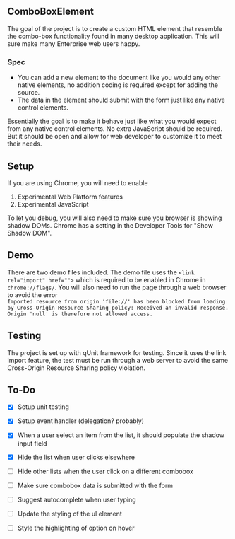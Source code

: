 ## ComboBoxElement

The goal of the project is to create a custom HTML element that resemble the combo-box functionality found in many desktop application. This will sure make many Enterprise web users happy. 

### Spec
  - You can add a new element to the document like you would any other native elements, no addition coding is required except for adding the source.
  - The data in the element should submit with the form just like any native control elements.

Essentially the goal is to make it behave just like what you would expect from any native control elements. No extra JavaScript should be required. But it should be open and allow for web developer to customize it to meet their needs.


## Setup

If you are using Chrome, you will need to enable

1. Experimental Web Platform features
2. Experimental JavaScript

To let you debug, you will also need to make sure you browser is showing shadow DOMs. Chrome has a setting in the Developer Tools for "Show Shadow DOM".


## Demo

There are two demo files included. The demo file uses the ```<link rel="import" href="">``` which is required to be enabled in Chrome in ```chrome://flags/```. You will also need to run the page through a web browser to avoid the error <br />
```Imported resource from origin 'file://' has been blocked from loading by Cross-Origin Resource Sharing policy: Received an invalid response. Origin 'null' is therefore not allowed access. ```


## Testing

The project is set up with qUnit framework for testing. Since it uses the link import feature, the test must be run through a web server to avoid the same Cross-Origin Resource Sharing policy violation.


## To-Do

- [x] Setup unit testing
- [x] Setup event handler (delegation? probably)
- [x] When a user select an item from the list, it should populate the shadow input field
- [x] Hide the list when user clicks elsewhere
- [ ] Hide other lists when the user click on a different combobox
- [ ] Make sure combobox data is submitted with the form
- [ ] Suggest autocomplete when user typing

- [ ] Update the styling of the ul element
- [ ] Style the highlighting of option on hover